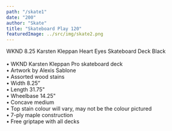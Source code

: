 ```yaml
---
path: "/skate1"
date: "200"
author: "Skate"
title: "Skateboard Play 120"
featuredImage: ../src/img/skate2.png
---
```


WKND 8.25 Karsten Kleppan Heart Eyes Skateboard Deck Black</br>
</br>
• WKND Karsten Kleppan Pro skateboard deck</br>
• Artwork by Alexis Sablone</br>
• Assorted wood stains</br>
• Width 8.25”</br>
• Length 31.75"</br>
• Wheelbase 14.25"</br>
• Concave medium</br>
• Top stain colour will vary, may not be the colour pictured</br>
• 7-ply maple construction</br>
• Free griptape with all decks</br>